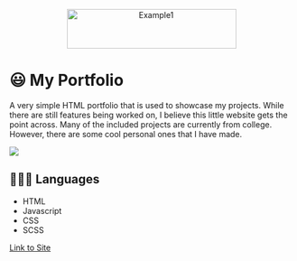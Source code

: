 <a href="https://ianspresney.com/">
  <p align="center">
    <img src="https://ianspresney.com/assets/img/portButton.svg" alt="Example1" width="300" height="70">
  </p>
</a>

# 😃 My Portfolio
A very simple HTML portfolio that is used to showcase my projects. 
While there are still features being worked on, I believe this little website gets the point across.
Many of the included projects are currently from college.
However, there are some cool personal ones that I have made.

![](https://ianspresney.com/assets/img/macbook.png)

## 👨🏻‍💻 Languages
- HTML
- Javascript
- CSS
- SCSS

[Link to Site](https://ianspresney.com)
